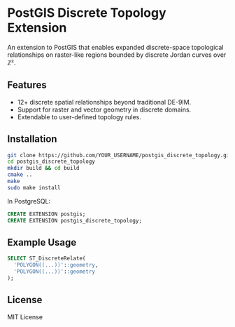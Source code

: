 # PostGIS Discrete Topology Extension

An extension to PostGIS that enables expanded discrete-space topological relationships on raster-like regions bounded by discrete Jordan curves over ℤ².

## Features
- 12+ discrete spatial relationships beyond traditional DE-9IM.
- Support for raster and vector geometry in discrete domains.
- Extendable to user-defined topology rules.

## Installation

```bash
git clone https://github.com/YOUR_USERNAME/postgis_discrete_topology.git
cd postgis_discrete_topology
mkdir build && cd build
cmake ..
make
sudo make install
```

In PostgreSQL:

```sql
CREATE EXTENSION postgis;
CREATE EXTENSION postgis_discrete_topology;
```

## Example Usage

```sql
SELECT ST_DiscreteRelate(
  'POLYGON((...))'::geometry,
  'POLYGON((...))'::geometry
);
```

## License
MIT License
